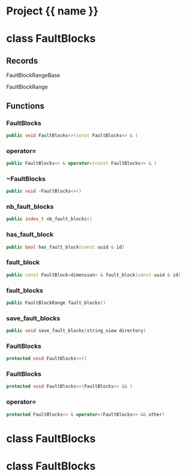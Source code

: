 <script setup>
import {useRoute} from 'vitepress'
const {path} = useRoute()
const tokens = path.split('/')
const words = tokens[2].split('-');
for (let i = 0; i < words.length; i++) {
    words[i] = words[i].charAt(0).toUpperCase() + words[i].slice(1);
    words[i] = words[i].replace('geode', 'Geode')
}
const name = words.join('-');
</script>
# Project {{ name }}

# class FaultBlocks


## Records

FaultBlockRangeBase

FaultBlockRange



## Functions

### FaultBlocks

```cpp
public void FaultBlocks<>(const FaultBlocks<> & )
```


### operator=

```cpp
public FaultBlocks<> & operator=(const FaultBlocks<> & )
```


### ~FaultBlocks

```cpp
public void ~FaultBlocks<>()
```


### nb_fault_blocks

```cpp
public index_t nb_fault_blocks()
```


### has_fault_block

```cpp
public bool has_fault_block(const uuid & id)
```


### fault_block

```cpp
public const FaultBlock<dimension> & fault_block(const uuid & id)
```


### fault_blocks

```cpp
public FaultBlockRange fault_blocks()
```


### save_fault_blocks

```cpp
public void save_fault_blocks(string_view directory)
```


### FaultBlocks

```cpp
protected void FaultBlocks<>()
```


### FaultBlocks

```cpp
protected void FaultBlocks<>(FaultBlocks<> && )
```


### operator=

```cpp
protected FaultBlocks<> & operator=(FaultBlocks<> && other)
```




# class FaultBlocks


# class FaultBlocks


